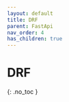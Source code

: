 ```yaml
---
layout: default
title: DRF
parent: FastApi
nav_order: 4
has_children: true
---
```


# DRF
{: .no_toc }
